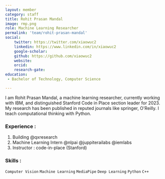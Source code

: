 ```yaml
---
layout: member
category: staff
title: Rohit Prasan Mandal
image: rmp.png
role: Machine Learning Researcher
permalink: 'team/rohit-prasan-mandal'
social:
    twitter: https://twitter.com/xiaowuc2
    linkedin: https://www.linkedin.com/in/xiaowuc2
    google-scholar: 
    github: https://github.com/xiaowuc2
    website:
    orcid: 
    research-gate: 
education:
 - Bachelor of Technology, Computer Science 

---
```


I am Rohit Prasan Mandal, a machine learning researcher, currently working with IBM, and distinguished Stanford Code in Place section leader for 2023. My research has been published in reputed journals like springer, O'Reilly. I teach computational thinking with Python. 

### Experience : 

1. Building @qxresearch 
2. Machine Learning Intern @nlpai @juppiterailabs @iemlabs   
3. Instructor : code-in-place (Stanford)
              
### Skills : 

`Computer Vision` `Machine Learning` `MediaPipe` `Deep Learning` `Python` `C++`
